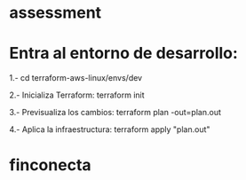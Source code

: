 # assessment

# Entra al entorno de desarrollo:

1.- cd terraform-aws-linux/envs/dev

2.- Inicializa Terraform:
terraform init

3.- Previsualiza los cambios:
terraform plan -out=plan.out

4.- Aplica la infraestructura:
terraform apply "plan.out"

# finconecta

